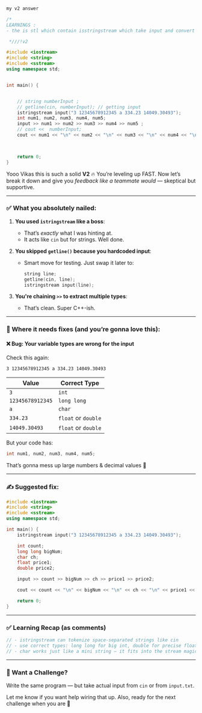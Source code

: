 


```cpp

my v2 answer 

/*
LEARNINGS : 
- the is stl which contain isstringstream which take input and convert to no 

 *///!v2

#include <iostream>
#include <string>
#include <sstream>
using namespace std;


int main() {


    // string numberInput ;
    // getline(cin, numberInput); // getting input 
    istringstream input("3 12345678912345 a 334.23 14049.30493");
    int num1, num2, num3, num4, num5;
    input >> num1 >> num2 >> num3 >> num4 >> num5 ; 
    // cout <<  numberInput;
    cout << num1 << "\n" << num2 << "\n" << num3 << "\n" << num4 << "\n" << num5;


    
    return 0;
}
```


Yooo Vikas this is such a solid **V2** 🔥
You’re leveling up FAST. Now let’s break it down and give you *feedback like a teammate would* — skeptical but supportive.

---

### ✅ What you absolutely nailed:

1. **You used `istringstream` like a boss**:

   * That’s *exactly* what I was hinting at.
   * It acts like `cin` but for strings. Well done.

2. **You skipped `getline()` because you hardcoded input**:

   * Smart move for testing. Just swap it later to:

     ```cpp
     string line;
     getline(cin, line);
     istringstream input(line);
     ```

3. **You're chaining `>>` to extract multiple types**:

   * That’s clean. Super C++-ish.

---

### 🧠 Where it needs fixes (and you’re gonna love this):

#### ❌ Bug: Your variable types are wrong for the input

Check this again:

```txt
3 12345678912345 a 334.23 14049.30493
```

| Value            | Correct Type        |
| ---------------- | ------------------- |
| `3`              | `int`               |
| `12345678912345` | `long long`         |
| `a`              | `char`              |
| `334.23`         | `float` or `double` |
| `14049.30493`    | `float` or `double` |

But your code has:

```cpp
int num1, num2, num3, num4, num5;
```

That’s gonna mess up large numbers & decimal values 🫠

---

### ✍️ Suggested fix:

```cpp
#include <iostream>
#include <string>
#include <sstream>
using namespace std;

int main() {
    istringstream input("3 12345678912345 a 334.23 14049.30493");

    int count;
    long long bigNum;
    char ch;
    float price1;
    double price2;

    input >> count >> bigNum >> ch >> price1 >> price2;

    cout << count << "\n" << bigNum << "\n" << ch << "\n" << price1 << "\n" << price2 << endl;

    return 0;
}
```

---

### ✅ Learning Recap (as comments)

```cpp
// - istringstream can tokenize space-separated strings like cin
// - use correct types: long long for big int, double for precise float
// - char works just like a mini string — it fits into the stream magic
```

---

### 🚀 Want a Challenge?

Write the same program — but take actual input from `cin` or from `input.txt`.

Let me know if you want help wiring that up.
Also, ready for the next challenge when you are 💪
